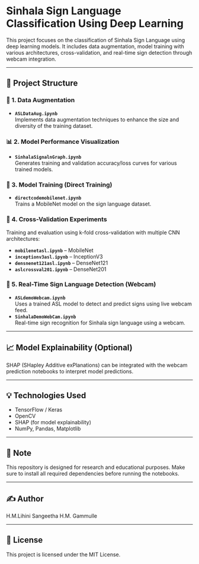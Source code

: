 # Sinhala Sign Language Classification Using Deep Learning

This project focuses on the classification of Sinhala Sign Language using deep learning models. It includes data augmentation, model training with various architectures, cross-validation, and real-time sign detection through webcam integration. 

---

## 📁 Project Structure

### 🔄 1. Data Augmentation
- **`ASLDataAug.ipynb`**  
  Implements data augmentation techniques to enhance the size and diversity of the training dataset.

### 📊 2. Model Performance Visualization
- **`SinhalaSignalnGraph.ipynb`**  
  Generates training and validation accuracy/loss curves for various trained models.

### 🧠 3. Model Training (Direct Training)
- **`directcodemobilenet.ipynb`**  
  Trains a MobileNet model on the sign language dataset.

### 🔁 4. Cross-Validation Experiments
Training and evaluation using k-fold cross-validation with multiple CNN architectures:
- **`mobilenetasl.ipynb`** – MobileNet  
- **`inceptionv3asl.ipynb`** – InceptionV3  
- **`densnenet121asl.ipynb`** – DenseNet121  
- **`aslcrossval201.ipynb`** – DenseNet201

### 🎥 5. Real-Time Sign Language Detection (Webcam)
- **`ASLdemoWebcam.ipynb`**  
  Uses a trained ASL model to detect and predict signs using live webcam feed.  
- **`SinhalaDemoWebCam.ipynb`**  
  Real-time sign recognition for Sinhala sign language using a webcam.

---

## 📈 Model Explainability (Optional)
SHAP (SHapley Additive exPlanations) can be integrated with the webcam prediction notebooks to interpret model predictions.

---

## 💡 Technologies Used
- TensorFlow / Keras
- OpenCV
- SHAP (for model explainability)
- NumPy, Pandas, Matplotlib

---

## 📌 Note
This repository is designed for research and educational purposes. Make sure to install all required dependencies before running the notebooks.

---

## ✍️ Author
H.M.Lihini Sangeetha
H.M. Gammulle

---

## 📜 License
This project is licensed under the MIT License.

